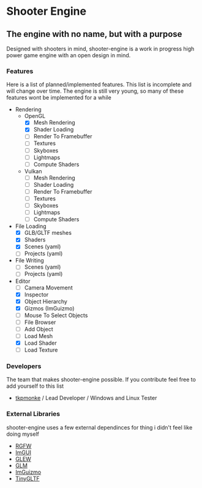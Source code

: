 # Shooter Engine
## The engine with no name, but with a purpose
Designed with shooters in mind, shooter-engine is a work in progress high power game engine with an open design in mind.

### Features

Here is a list of planned/implemented features. This list is incomplete and will change over time.
The engine is still very young, so many of these features wont be implemented for a while
- Rendering
    -   OpenGL
        - [x] Mesh Rendering
        - [x] Shader Loading
        - [ ] Render To Framebuffer
        - [ ] Textures
        - [ ] Skyboxes
        - [ ] Lightmaps
        - [ ] Compute Shaders
    -   Vulkan
        - [ ] Mesh Rendering
        - [ ] Shader Loading
        - [ ] Render To Framebuffer
        - [ ] Textures
        - [ ] Skyboxes
        - [ ] Lightmaps
        - [ ] Compute Shaders

- File Loading
    - [x] GLB/GLTF meshes
    - [x] Shaders
    - [x] Scenes (yaml)
    - [ ] Projects (yaml)

- File Writing
    - [ ] Scenes (yaml)
    - [ ] Projects (yaml)
- Editor
    - [ ] Camera Movement
    - [x] Inspector
    - [x] Object Hierarchy
    - [x] Gizmos (ImGuizmo)
    - [ ] Mouse To Select Objects
    - [ ] File Browser
    - [ ] Add Object
    - [ ] Load Mesh
    - [x] Load Shader
    - [ ] Load Texture

### Developers
The team that makes shooter-engine possible. If you contribute feel free to add yourself to this list
- [tkpmonke](https://github.com/tkpmonke) / Lead Developer / Windows and Linux Tester

### External Libraries
shooter-engine uses a few external dependinces for thing i didn't feel like doing myself

- [RGFW](https://github.com/ColleagueRiley/RGFW)
- [ImGUI](https://github.com/ocornut/imgui)
- [GLEW](https://github.com/nigels-com/glew)
- [GLM](https://github.com/g-truc/glm)
- [ImGuizmo](https://github.com/CedricGuillemet/ImGuizmo)
- [TinyGLTF](https://github.com/syoyo/tinygltf)
